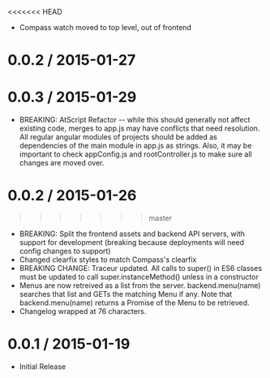 <<<<<<< HEAD
  * Compass watch moved to top level, out of frontend

0.0.2 / 2015-01-27
=======
0.0.3 / 2015-01-29
=================

  * BREAKING: AtScript Refactor -- while this should generally not affect existing code, merges to app.js may have conflicts that need resolution. All regular angular modules of projects should be added as dependencies of the main module in app.js as strings. Also, it may be important to check appConfig.js and rootController.js to make sure all changes are moved over.

0.0.2 / 2015-01-26
==================

>>>>>>> master
  * BREAKING: Split the frontend assets and backend API servers, with support for development
    (breaking because deployments will need config changes to support)
  * Changed clearfix styles to match Compass's clearfix
  * BREAKING CHANGE: Traceur updated. All calls to super() in ES6 classes must
    be updated to call super.instanceMethod() unless in a constructor
  * Menus are now retreived as a list from the server. backend.menu(name)
    searches that list and GETs the matching Menu if any. Note that
    backend.menu(name) returns a Promise of the Menu to be retrieved.
  * Changelog wrapped at 76 characters.

0.0.1 / 2015-01-19
==================

  * Initial Release
